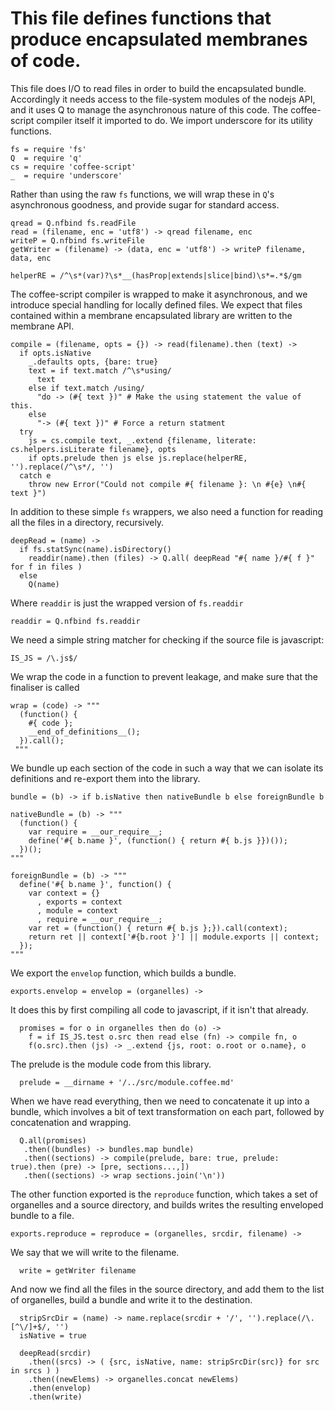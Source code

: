 This file defines functions that produce encapsulated membranes of code.
=========================================================================

This file does I/O to read files in order to build the encapsulated bundle.
Accordingly it needs access to the file-system modules of the nodejs API, and
it uses Q to manage the asynchronous nature of this code. The coffee-script compiler
itself it imported to do. We import underscore for its utility functions.

    fs = require 'fs'
    Q  = require 'q'
    cs = require 'coffee-script'
    _  = require 'underscore'

Rather than using the raw `fs` functions, we will wrap these in `Q`'s asynchronous
goodness, and provide sugar for standard access.

    qread = Q.nfbind fs.readFile
    read = (filename, enc = 'utf8') -> qread filename, enc
    writeP = Q.nfbind fs.writeFile
    getWriter = (filename) -> (data, enc = 'utf8') -> writeP filename, data, enc

    helperRE = /^\s*(var)?\s*__(hasProp|extends|slice|bind)\s*=.*$/gm

The coffee-script compiler is wrapped to make it asynchronous, and we introduce
special handling for locally defined files. We expect that files contained
within a membrane encapsulated library are written to the membrane API.

    compile = (filename, opts = {}) -> read(filename).then (text) ->
      if opts.isNative
        _.defaults opts, {bare: true}
        text = if text.match /^\s*using/
          text
        else if text.match /using/
          "do -> (#{ text })" # Make the using statement the value of this.
        else
          "-> (#{ text })" # Force a return statment
      try
        js = cs.compile text, _.extend {filename, literate: cs.helpers.isLiterate filename}, opts
        if opts.prelude then js else js.replace(helperRE, '').replace(/^\s*/, '')
      catch e
        throw new Error("Could not compile #{ filename }: \n #{e} \n#{ text }")

In addition to these simple `fs` wrappers, we also need a function for reading
all the files in a directory, recursively.

    deepRead = (name) ->
      if fs.statSync(name).isDirectory()
        readdir(name).then (files) -> Q.all( deepRead "#{ name }/#{ f }" for f in files )
      else
        Q(name)

Where `readdir` is just the wrapped version of `fs.readdir`

    readdir = Q.nfbind fs.readdir

We need a simple string matcher for checking if the source file is javascript:

    IS_JS = /\.js$/

We wrap the code in a function to prevent leakage, and make sure that the finaliser
is called

    wrap = (code) -> """
      (function() {
        #{ code };
        __end_of_definitions__();
      }).call();
     """

We bundle up each section of the code in such a way that we can isolate its
definitions and re-export them into the library.

    bundle = (b) -> if b.isNative then nativeBundle b else foreignBundle b
    
    nativeBundle = (b) -> """
      (function() {
        var require = __our_require__;
        define('#{ b.name }', (function() { return #{ b.js }})());
      })();
    """

    foreignBundle = (b) -> """
      define('#{ b.name }', function() {
        var context = {}
          , exports = context
          , module = context
          , require = __our_require__;
        var ret = (function() { return #{ b.js };}).call(context);
        return ret || context['#{b.root }'] || module.exports || context;
      });
    """

We export the `envelop` function, which builds a bundle.

    exports.envelop = envelop = (organelles) ->

It does this by first compiling all code to javascript, if it isn't that already.

      promises = for o in organelles then do (o) ->
        f = if IS_JS.test o.src then read else (fn) -> compile fn, o
        f(o.src).then (js) -> _.extend {js, root: o.root or o.name}, o

The prelude is the module code from this library.

      prelude = __dirname + '/../src/module.coffee.md'

When we have read everything, then we need to concatenate it up into a bundle, which involves
a bit of text transformation on each part, followed by concatenation and wrapping.

      Q.all(promises)
       .then((bundles) -> bundles.map bundle)
       .then((sections) -> compile(prelude, bare: true, prelude: true).then (pre) -> [pre, sections...,])
       .then((sections) -> wrap sections.join('\n'))
       

The other function exported is the `reproduce` function, which takes a set of
organelles and a source directory, and builds writes the resulting enveloped bundle
to a file.

    exports.reproduce = reproduce = (organelles, srcdir, filename) ->

We say that we will write to the filename.

      write = getWriter filename

And now we find all the files in the source directory, and add them to the
list of organelles, build a bundle and write it to the destination.

      stripSrcDir = (name) -> name.replace(srcdir + '/', '').replace(/\.[^\/]+$/, '')
      isNative = true

      deepRead(srcdir)
        .then((srcs) -> ( {src, isNative, name: stripSrcDir(src)} for src in srcs ) )
        .then((newElems) -> organelles.concat newElems)
        .then(envelop)
        .then(write)







